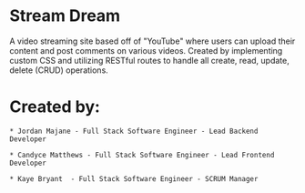 # Stream Dream
   A video streaming site based off of "YouTube" where users can upload their content and post comments on various videos. Created by implementing custom CSS and utilizing RESTful routes to handle all create, read, update, delete (CRUD) operations.
# Created by:

	* Jordan Majane - Full Stack Software Engineer - Lead Backend Developer
	
	* Candyce Matthews - Full Stack Software Engineer - Lead Frontend Developer
	
	* Kaye Bryant  - Full Stack Software Engineer - SCRUM Manager

